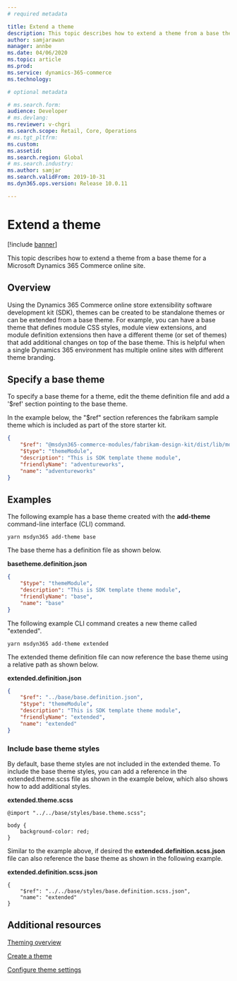 ```yaml
---
# required metadata

title: Extend a theme
description: This topic describes how to extend a theme from a base theme for a Microsoft Dynamics 365 Commerce online site. 
author: samjarawan
manager: annbe
ms.date: 04/06/2020
ms.topic: article
ms.prod: 
ms.service: dynamics-365-commerce
ms.technology: 

# optional metadata

# ms.search.form: 
audience: Developer
# ms.devlang: 
ms.reviewer: v-chgri
ms.search.scope: Retail, Core, Operations
# ms.tgt_pltfrm: 
ms.custom: 
ms.assetid: 
ms.search.region: Global
# ms.search.industry: 
ms.author: samjar
ms.search.validFrom: 2019-10-31
ms.dyn365.ops.version: Release 10.0.11

---
```

# Extend a theme

[!include [banner](../includes/banner.md)]

This topic describes how to extend a theme from a base theme for a Microsoft Dynamics 365 Commerce online site.

## Overview

Using the Dynamics 365 Commerce online store extensibility software development kit (SDK), themes can be created to be standalone themes or can be extended from a base theme. For example, you can have a base theme that defines module CSS styles, module view extensions, and module definition extensions then have a different theme (or set of themes) that add additional changes on top of the base theme. This is helpful when a single Dynamics 365 environment has multiple online sites with different theme branding.

## Specify a base theme

To specify a base theme for a theme, edit the theme definition file and add a '$ref' section pointing to the base theme.

In the example below, the "$ref" section references the fabrikam sample theme which is included as part of the store starter kit.

```json
{
    "$ref": "@msdyn365-commerce-modules/fabrikam-design-kit/dist/lib/modules/fabrikam/fabrikam.definition.json",
    "$type": "themeModule",
    "description": "This is SDK template theme module",
    "friendlyName": "adventureworks",
    "name": "adventureworks"
}
```

## Examples

The following example has a base theme created with the **add-theme** command-line interface (CLI) command.

```Console
yarn msdyn365 add-theme base
```
The base theme has a definition file as shown below.

**basetheme.definition.json**
```json
{
    "$type": "themeModule",
    "description": "This is SDK template theme module",
    "friendlyName": "base",
    "name": "base"
}
```

The following example CLI command creates a new theme called "extended".

```Console
yarn msdyn365 add-theme extended
```

The extended theme definition file can now reference the base theme using a relative path as shown below.

**extended.definition.json**
```json
{
    "$ref": "../base/base.definition.json",
    "$type": "themeModule",
    "description": "This is SDK template theme module",
    "friendlyName": "extended",
    "name": "extended"
}

```

### Include base theme styles

By default, base theme styles are not included in the extended theme. To include the base theme styles, you can add a reference in the extended.theme.scss file as shown in the example below, which also shows how to add additional styles.

**extended.theme.scss**
```
@import "../../base/styles/base.theme.scss";

body {
    background-color: red;
}
```

Similar to the example above, if desired the **extended.definition.scss.json** file can also reference the base theme as shown in the following example.

**extended.definition.scss.json**
```
{
    "$ref": "../../base/styles/base.definition.scss.json",
    "name": "extended"
}
```

## Additional resources

[Theming overview](theming.md)

[Create a theme](create-theme.md)

[Configure theme settings](configure-theme-settings.md)

